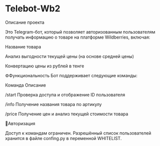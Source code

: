 # Telebot-Wb2

Описание проекта

Это Telegram-бот, который позволяет авторизованным пользователям получать информацию о товаре на платформе Wildberries, включая:

Название товара

Анализ выгодности текущей цены (на основе средней цены)

Конвертацию цены из рублей в тенге


⚙️Функциональность
Бот поддерживает следующие команды: 

Команда	Описание

/start	Проверка доступа и отображение ID пользователя

/info	Получение названия товара по артикулу

/price	Получение цен и анализ текущей стоимости товара



🔐Авторизация

Доступ к командам ограничен. Разрешённый список пользователей хранится в файле confing.py в переменной WHITELIST.
